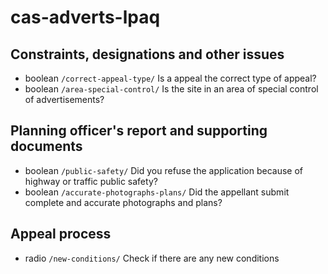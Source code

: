 # cas-adverts-lpaq

## Constraints, designations and other issues

- boolean `/correct-appeal-type/` Is a <appeal type> appeal the correct type of appeal?
- boolean `/area-special-control/` Is the site in an area of special control of advertisements?

## Planning officer's report and supporting documents

- boolean `/public-safety/` Did you refuse the application because of highway or traffic public safety?
- boolean `/accurate-photographs-plans/` Did the appellant submit complete and accurate photographs and plans?

## Appeal process

- radio `/new-conditions/` Check if there are any new conditions
